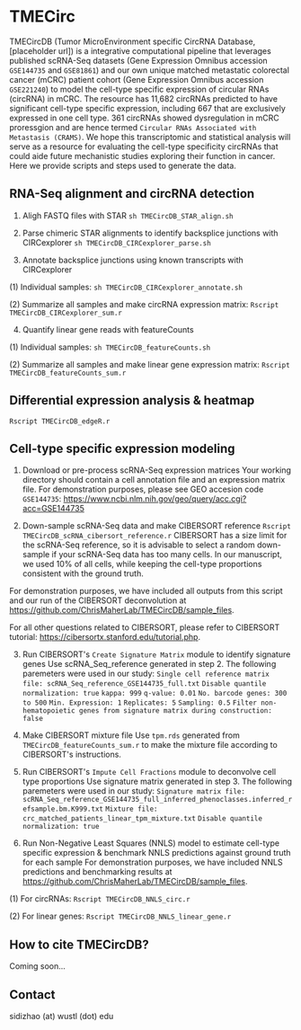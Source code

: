 # TMECirc
TMECircDB (Tumor MicroEnvironment specific CircRNA Database, [placeholder url]) is a integrative computational pipeline that leverages published scRNA-Seq datasets (Gene Expression Omnibus accession `GSE144735` and `GSE81861`) and our own unique matched metastatic colorectal cancer (mCRC) patient cohort (Gene Expression Omnibus accession `GSE221240`) to model the cell-type specific expression of circular RNAs (circRNA) in mCRC. The resource has 11,682 circRNAs predicted to have significant cell-type specific expression, including 667 that are exclusively expressed in one cell type. 361 circRNAs showed dysregulation in mCRC proressgion and are hence termed `Circular RNAs Associated with Metastasis (CRAMS)`. We hope this transcriptomic and statistical analysis will serve as a resource for evaluating the cell-type specificity circRNAs that could aide future mechanistic studies exploring their function in cancer. Here we provide scripts and steps used to generate the data.  

## RNA-Seq alignment and circRNA detection
1. Aligh FASTQ files with STAR
```sh TMECircDB_STAR_align.sh```

2. Parse chimeric STAR alignments to identify backsplice junctions with CIRCexplorer
```sh TMECircDB_CIRCexplorer_parse.sh```

3. Annotate backsplice junctions using known transcripts with CIRCexplorer

(1) Individual samples: ```sh TMECircDB_CIRCexplorer_annotate.sh```

(2) Summarize all samples and make circRNA expression matrix: ```Rscript TMECircDB_CIRCexplorer_sum.r```

4. Quantify linear gene reads with featureCounts

(1) Individual samples: ```sh TMECircDB_featureCounts.sh```

(2) Summarize all samples and make linear gene expression matrix: ```Rscript TMECircDB_featureCounts_sum.r```  

## Differential expression analysis & heatmap
```Rscript TMECircDB_edgeR.r```

## Cell-type specific expression modeling
1. Download or pre-process scRNA-Seq expression matrices
Your working directory should contain a cell annotation file and an expression matrix file.
For demonstration purposes, please see GEO accesion code `GSE144735`: https://www.ncbi.nlm.nih.gov/geo/query/acc.cgi?acc=GSE144735

2. Down-sample scRNA-Seq data and make CIBERSORT reference
```Rscript TMECircDB_scRNA_cibersort_reference.r```
CIBERSORT has a size limit for the scRNA-Seq reference, so it is advisable to select a random down-sample if your scRNA-Seq data has too many cells. In our manuscript, we used 10% of all cells, while keeping the cell-type proportions consistent with the ground truth.

For demonstration purposes, we have included all outputs from this script and our run of the CIBERSORT deconvolution at https://github.com/ChrisMaherLab/TMECircDB/sample_files.

For all other questions related to CIBERSORT, please refer to CIBERSORT tutorial: https://cibersortx.stanford.edu/tutorial.php.

3. Run CIBERSORT's `Create Signature Matrix` module to identify signature genes
Use scRNA_Seq_reference generated in step 2. The following paremeters were used in our study:
`Single cell reference matrix file: scRNA_Seq_reference_GSE144735_full.txt`
`Disable quantile normalization: true`
`kappa: 999`
`q-value: 0.01`
`No. barcode genes: 300 to 500`
`Min. Expression: 1`
`Replicates: 5`
`Sampling: 0.5`
`Filter non-hematopoietic genes from signature matrix during construction: false`

4. Make CIBERSORT mixture file
Use `tpm.rds` generated from `TMECircDB_featureCounts_sum.r` to make the mixture file according to CIBERSORT's instructions.

5. Run CIBERSORT's `Impute Cell Fractions` module to deconvolve cell type proportions
Use signature matrix generated in step 3. The following paremeters were used in our study:
`Signature matrix file: scRNA_Seq_reference_GSE144735_full_inferred_phenoclasses.inferred_refsample.bm.K999.txt`
`Mixture file: crc_matched_patients_linear_tpm_mixture.txt`
`Disable quantile normalization: true`

6. Run Non-Negative Least Squares (NNLS) model to estimate cell-type specific expression & benchmark NNLS predictions against ground truth for each sample
For demonstration purposes, we have included NNLS predictions and benchmarking results at https://github.com/ChrisMaherLab/TMECircDB/sample_files.

(1) For circRNAs: ```Rscript TMECircDB_NNLS_circ.r```

(2) For linear genes: ```Rscript TMECircDB_NNLS_linear_gene.r```

## How to cite TMECircDB?  
Coming soon...  

## Contact  
sidizhao (at) wustl (dot) edu  
